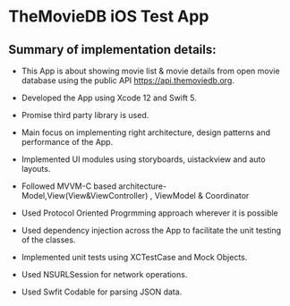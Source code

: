# TheMovieDB iOS Test App

## Summary of implementation details:

-  This App is about showing movie list & movie details from open movie database using the public API https://api.themoviedb.org.

- Developed the App using Xcode 12 and Swift 5.

- Promise third party library is used.

- Main focus on implementing right architecture, design patterns and performance of the App.

- Implemented UI modules using storyboards, uistackview and auto layouts.

- Followed MVVM-C based architecture- Model,View(View&ViewController) , ViewModel & Coordinator

- Used Protocol Oriented Progrmming approach wherever it is possible

- Used dependency injection across the App to facilitate the unit testing of the classes.

- Implemented unit tests using XCTestCase and Mock Objects.

- Used NSURLSession for network operations.

- Used Swfit Codable for parsing JSON data.
